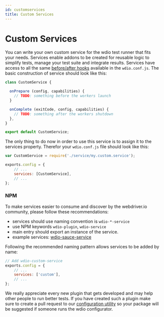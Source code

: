 ```yaml
---
id: customservices
title: Custom Services
---
```


Custom Services
===============

You can write your own custom service for the wdio test runner that fits your needs. Services enable addons to be created for reusable logic to simplify tests, manage your test suite and integrate results. Services have access to all the same [before/after hooks](http://webdriver.io/guide/testrunner/configurationfile.html) available in the `wdio.conf.js`.  The basic construction of service should look like this:

```js
class CustomService {

  onPrepare (config, capabilities) {
    // TODO: something before the workers launch
  }

  onComplete (exitCode, config, capabilities) {
    // TODO: something after the workers shutdown
  },
}

export default CustomService;
```

The only thing to do now in order to use this service is to assign it to the services property. Therefor
your `wdio.conf.js` file should look like this:

```js
var CustomService = require('./service/my.custom.service');

exports.config = {
    // ...
    services: [CustomService],
    // ...
};
```

### NPM
To make services easier to consume and discover by the webdriver.io community, please follow these recommendations:

* services should use naming convention is `wdio-*-service`
* use NPM keywords `wdio-plugin`, `wdio-service`
* main entry should export an instance of the service.
* example services: [wdio-sauce-service](https://github.com/webdriverio/wdio-sauce-service)

Following the recommended naming pattern allows services to be added by name:
```js
// Add wdio-custom-service
exports.config = {
    // ...
    services: ['custom'],
    // ...
};
```


We really appreciate every new plugin that gets developed and may help other people to run better tests. If you have created such a plugin make sure to create a pull request to our [configuration utility](https://github.com/webdriverio/webdriverio/blob/master/lib/cli.js#L13-L33) so your package will be suggested if someone runs the wdio configurator.
